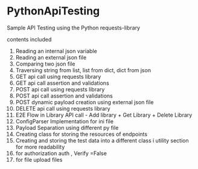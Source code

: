 # PythonApiTesting

Sample API Testing using the Python requests-library

contents included

1. Reading an internal json variable
2. Reading an external json file
3. Comparing two json file
4. Traversing string from list, list from dict, dict from json
5. GET api call using requests library
6. GET api call assertion and validations
7. POST api call using requests library
8. POST api call assertion and validations
9. POST dynamic payload creation using external json file
10. DELETE api call using requests library
11. E2E Flow in Library API call - Add library + Get Library + Delete Library
12. ConfigParser Implementation for ini file
13. Payload Separation using different py file
14. Creating class for storing the resources of endpoints
15. Creating and storing the test data into a different class i utility section for more readability
16. for authorization auth , Verify =False
17. for file upload files